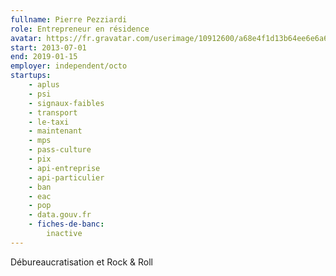 ```yaml
---
fullname: Pierre Pezziardi
role: Entrepreneur en résidence
avatar: https://fr.gravatar.com/userimage/10912600/a68e4f1d13b64ee6e6a64139131371d1.jpg?size=512
start: 2013-07-01
end: 2019-01-15
employer: independent/octo
startups:
    - aplus
    - psi
    - signaux-faibles
    - transport
    - le-taxi
    - maintenant
    - mps
    - pass-culture
    - pix
    - api-entreprise
    - api-particulier
    - ban
    - eac
    - pop
    - data.gouv.fr
    - fiches-de-banc:
        inactive
---
```


Débureaucratisation et Rock & Roll
